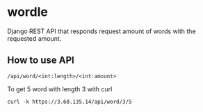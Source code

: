 # wordle
Django REST API that responds request amount of words with the requested amount.

## How to use API
```
/api/word/<int:length>/<int:amount>
```

To get 5 word with length 3 with curl
```
curl -k https://3.68.135.14/api/word/3/5
```

